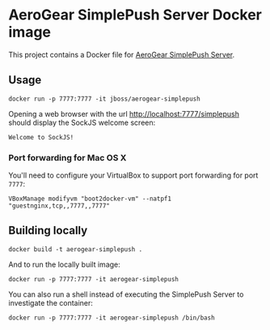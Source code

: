 # AeroGear SimplePush Server Docker image
This project contains a Docker file for [AeroGear SimplePush Server](https://github.com/aerogear/aerogear-simplepush-server).

## Usage 

    docker run -p 7777:7777 -it jboss/aerogear-simplepush

Opening a web browser with the url [http://localhost:7777/simplepush](http://localhost:7777/simplepush) should display the SockJS welcome screen:

    Welcome to SockJS!

### Port forwarding for Mac OS X
You'll need to configure your VirtualBox to support port forwarding for port ```7777```:

```VBoxManage modifyvm "boot2docker-vm" --natpf1 "guestnginx,tcp,,7777,,7777"```

## Building locally

    docker build -t aerogear-simplepush .

And to run the locally built image:

    docker run -p 7777:7777 -it aerogear-simplepush

You can also run a shell instead of executing the SimplePush Server to investigate the container:
    
    docker run -p 7777:7777 -it aerogear-simplepush /bin/bash
